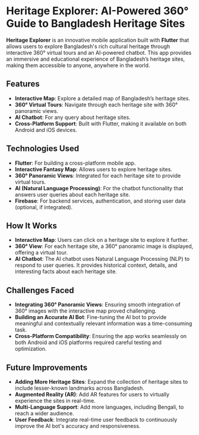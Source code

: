 # Heritage Explorer: AI-Powered 360° Guide to Bangladesh Heritage Sites

**Heritage Explorer** is an innovative mobile application built with **Flutter** that allows users to explore Bangladesh's rich cultural heritage through interactive 360° virtual tours and an AI-powered chatbot. This app provides an immersive and educational experience of Bangladesh’s heritage sites, making them accessible to anyone, anywhere in the world.

## Features
- **Interactive Map**: Explore a detailed map of Bangladesh’s heritage sites.
- **360° Virtual Tours**: Navigate through each heritage site with 360° panoramic views.
- **AI Chatbot**: For any query about heritage sites.
- **Cross-Platform Support**: Built with Flutter, making it available on both Android and iOS devices.

## Technologies Used
- **Flutter**: For building a cross-platform mobile app.
- **Interactive Fantasy Map**: Allows users to explore heritage sites.
- **360° Panoramic Views**: Integrated for each heritage site to provide virtual tours.
- **AI (Natural Language Processing)**: For the chatbot functionality that answers user queries about each heritage site.
- **Firebase**: For backend services, authentication, and storing user data (optional, if integrated).

## How It Works
- **Interactive Map**: Users can click on a heritage site to explore it further.
- **360° View**: For each heritage site, a 360° panoramic image is displayed, offering a virtual tour.
- **AI Chatbot**: The AI chatbot uses Natural Language Processing (NLP) to respond to user queries. It provides historical context, details, and interesting facts about each heritage site.

## Challenges Faced
- **Integrating 360° Panoramic Views**: Ensuring smooth integration of 360° images with the interactive map proved challenging.
- **Building an Accurate AI Bot**: Fine-tuning the AI bot to provide meaningful and contextually relevant information was a time-consuming task.
- **Cross-Platform Compatibility**: Ensuring the app works seamlessly on both Android and iOS platforms required careful testing and optimization.

## Future Improvements
- **Adding More Heritage Sites**: Expand the collection of heritage sites to include lesser-known landmarks across Bangladesh.
- **Augmented Reality (AR)**: Add AR features for users to virtually experience the sites in real-time.
- **Multi-Language Support**: Add more languages, including Bengali, to reach a wider audience.
- **User Feedback**: Integrate real-time user feedback to continuously improve the AI bot's accuracy and responsiveness.
